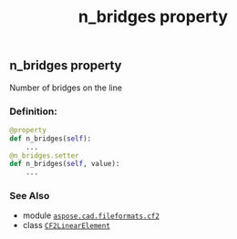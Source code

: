 ﻿---
title: n_bridges property
second_title: Aspose.CAD for Python via .NET API References
description: 
type: docs
weight: 60
url: /python-net/aspose.cad.fileformats.cf2/cf2linearelement/n_bridges/
is_root: false
---

## n_bridges property


Number of bridges on the line
### Definition:
```python
@property
def n_bridges(self):
    ...
@n_bridges.setter
def n_bridges(self, value):
    ...
```

### See Also
* module [`aspose.cad.fileformats.cf2`](../../)
* class [`CF2LinearElement`](/cad/python-net/aspose.cad.fileformats.cf2/cf2linearelement)
